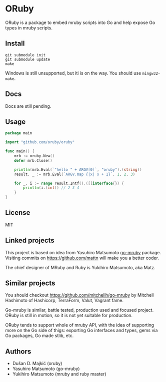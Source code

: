 # ORuby

ORuby is a package to embed mruby scripts into Go and help expose Go types in mruby scripts.

## Install

```
git submodule init
git submodule update
make
```

Windows is still unsupported, but iti is on the way. You should use ```mingw32-make```.

## Docs

Docs are still pending. 

## Usage

```go
package main

import "github.com/oruby/oruby"

func main() {
	mrb := oruby.New()
	defer mrb.Close()

	println(mrb.Eval(`"hello " + ARGV[0]`, "oruby").(string))
	result, _ := mrb.Eval(`ARGV.map {|x| x + 1}`, 1, 2, 3)

	for _, i := range result.Intf().([]interface{}) {
		println(i.(int)) // 2 3 4
	}
}
```

## License

MIT

## Linked projects

This project is based on idea from Yasuhiro Matsumoto [go-mruby](https://github.com/mattn/go-mruby) package.
Visiting commits on https://github.com/mattn will make you a better coder.

The chief designer of MRuby and Ruby is Yukihiro Matsumoto, aka Matz. 

## Similar projects

You should checkout https://github.com/mitchellh/go-mruby by Mitchell Hashimoto
of Hashicorp, TerraForm, Valut, Vagrant fame.

Go-mruby is similar, battle tested, production used and focused project. ORuby is still in motion, so it is not yet suitable for production.

ORuby tends to support whole of mruby API, with the idea of supporting 
more on the Go side of thigs: exporting Go interfaces and types, 
gems via Go packages, Go made stlib, etc. 

## Authors

* Dušan D. Majkić (oruby)
* Yasuhiro Matsumoto (go-mruby)
* Yukihiro Matsumoto (mruby and ruby master)

